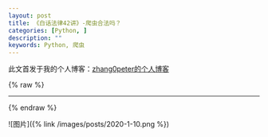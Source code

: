 ```yaml
---
layout: post
title: 《白话法律42讲》-爬虫合法吗？
categories: [Python, ]
description: ""
keywords: Python, 爬虫
---
```


此文首发于我的个人博客：[zhang0peter的个人博客](https://zhang0peter.com)         

{% raw %}
***          
{% endraw %}




![图片]({% link /images/posts/2020-1-10.png %})


